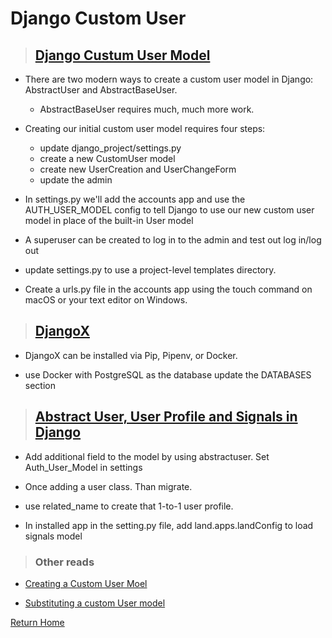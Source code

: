 # Django Custom User

> ## [Django Custum User Model](https://learndjango.com/tutorials/django-custom-user-model)

* There are two modern ways to create a custom user model in Django: AbstractUser and AbstractBaseUser.
  * AbstractBaseUser requires much, much more work.

* Creating our initial custom user model requires four steps:
  * update django_project/settings.py
  * create a new CustomUser model
  * create new UserCreation and UserChangeForm
  * update the admin

* In settings.py we'll add the accounts app and use the AUTH_USER_MODEL config to tell Django to use our new custom user model in place of the built-in User model

* A superuser can be created to log in to the admin and test out log in/log out

* update settings.py to use a project-level templates directory.

* Create a urls.py file in the accounts app using the touch command on macOS or your text editor on Windows.


> ## [DjangoX](https://github.com/wsvincent/djangox)

* DjangoX can be installed via Pip, Pipenv, or Docker.

* use Docker with PostgreSQL as the database update the DATABASES section

> ## [Abstract User, User Profile and Signals in Django](https://www.youtube.com/watch?v=EudKs1HPUfE)

* Add additional field to the model by using abstractuser. Set Auth_User_Model in settings

* Once adding a user class. Than migrate.

* use related_name to create that 1-to-1 user profile.

* In installed app in the setting.py file, add land.apps.landConfig to load signals model

> ### Other reads

* [Creating a Custom User Moel](https://www.youtube.com/watch?v=eCeRC7E8Z7Y&t=59s)

* [Substituting a custom User model](https://docs.djangoproject.com/en/3.0/topics/auth/customizing/#auth-custom-user)



[Return Home](../README.md)
